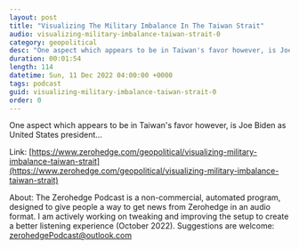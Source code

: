 ```yaml
---
layout: post
title: "Visualizing The Military Imbalance In The Taiwan Strait"
audio: visualizing-military-imbalance-taiwan-strait-0
category: geopolitical
desc: "One aspect which appears to be in Taiwan's favor however, is Joe Biden as United States president..."
duration: 00:01:54
length: 114
datetime: Sun, 11 Dec 2022 04:00:00 +0000
tags: podcast
guid: visualizing-military-imbalance-taiwan-strait-0
order: 0
---
```

One aspect which appears to be in Taiwan's favor however, is Joe Biden as United States president...

Link: [https://www.zerohedge.com/geopolitical/visualizing-military-imbalance-taiwan-strait](https://www.zerohedge.com/geopolitical/visualizing-military-imbalance-taiwan-strait)

About: The Zerohedge Podcast is a non-commercial, automated program, designed to give people a way to get news from Zerohedge in an audio format.  I am actively working on tweaking and improving the setup to create a better listening experience (October 2022).  Suggestions are welcome: [zerohedgePodcast@outlook.com](mailto:zerohedgePodcast@outlook.com)